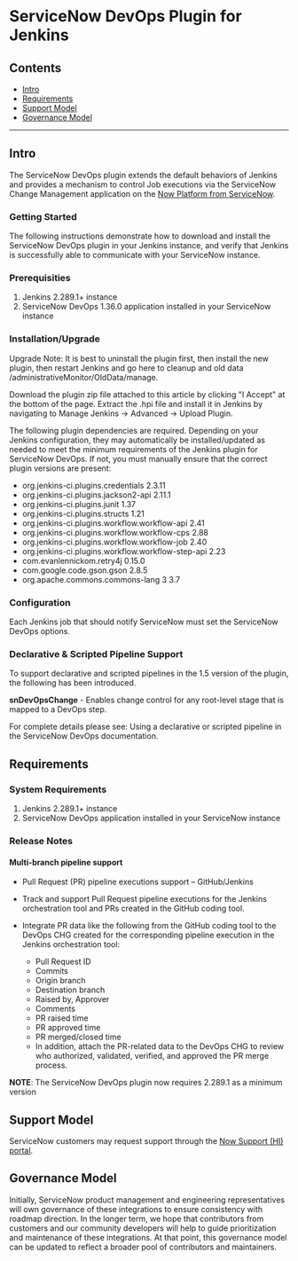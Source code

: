 # ServiceNow DevOps Plugin for Jenkins


## Contents

- [Intro](#intro)
- [Requirements](#requirements)
- [Support Model](#support-model)
- [Governance Model](#governance-model)

---

## Intro

The ServiceNow DevOps plugin extends the default behaviors of Jenkins and provides a mechanism to control Job executions via the ServiceNow Change Management application on the [Now Platform from ServiceNow](https://www.servicenow.com/now-platform.html).

### Getting Started

The following instructions demonstrate how to download and install the ServiceNow DevOps plugin in your Jenkins instance, and verify that Jenkins is successfully able to communicate with your ServiceNow instance.


### Prerequisities

1. Jenkins 2.289.1+ instance
2. ServiceNow DevOps 1.36.0 application installed in your ServiceNow instance

### Installation/Upgrade

Upgrade Note: It is best to uninstall the plugin first, then install the new plugin, then restart Jenkins and go here to cleanup and old data <your jenkins url>/administrativeMonitor/OldData/manage.

Download the plugin zip file attached to this article by clicking "I Accept" at the bottom of the page. Extract the .hpi file and install it in Jenkins by navigating to Manage Jenkins -> Advanced -> Upload Plugin.

The following plugin dependencies are required. Depending on your Jenkins configuration, they may automatically be installed/updated as needed to meet the minimum requirements of the Jenkins plugin for ServiceNow DevOps.  If not, you must manually ensure that the correct plugin versions are present:
    
- org.jenkins-ci.plugins.credentials 2.3.11
- org.jenkins-ci.plugins.jackson2-api 2.11.1
- org.jenkins-ci.plugins.junit 1.37
- org.jenkins-ci.plugins.structs 1.21
- org.jenkins-ci.plugins.workflow.workflow-api 2.41
- org.jenkins-ci.plugins.workflow.workflow-cps 2.88
- org.jenkins-ci.plugins.workflow.workflow-job 2.40
- org.jenkins-ci.plugins.workflow.workflow-step-api 2.23
- com.evanlennickom.retry4j 0.15.0
- com.google.code.gson.gson 2.8.5
- org.apache.commons.commons-lang 3 3.7


### Configuration
Each Jenkins job that should notify ServiceNow must set the ServiceNow DevOps options.

### Declarative & Scripted Pipeline Support

To support declarative and scripted pipelines in the 1.5 version of the plugin, the following has been introduced.

**snDevOpsChange** - Enables change control for any root-level stage that is mapped to a DevOps step.

For complete details please see: Using a declarative or scripted pipeline in the ServiceNow DevOps documentation.


## Requirements

### System Requirements

1. Jenkins 2.289.1+ instance
2. ServiceNow DevOps application installed in your ServiceNow instance


### Release Notes

#### Multi-branch pipeline support

- Pull Request (PR) pipeline executions support – GitHub/Jenkins

- Track and support Pull Request pipeline executions for the Jenkins orchestration tool and PRs created in the GitHub coding tool.

- Integrate PR data like the following from the GitHub coding tool to the DevOps CHG created for the corresponding pipeline execution in the Jenkins orchestration tool:

    - Pull Request ID
    - Commits
    - Origin branch
    - Destination branch
    - Raised by, Approver
    - Comments
    - PR raised time
    - PR approved time
    - PR merged/closed time
    - In addition, attach the PR-related data to the DevOps CHG to review who authorized, validated, verified, and approved the PR merge process.

**NOTE**: The ServiceNow DevOps plugin now requires 2.289.1 as a minimum version


## Support Model

ServiceNow customers may request support through the [Now Support (HI) portal](https://support.servicenow.com/nav_to.do?uri=%2Fnow_support_home.do).


## Governance Model

Initially, ServiceNow product management and engineering representatives will own governance of these integrations to ensure consistency with roadmap direction. In the longer term, we hope that contributors from customers and our community developers will help to guide prioritization and maintenance of these integrations. At that point, this governance model can be updated to reflect a broader pool of contributors and maintainers. 
